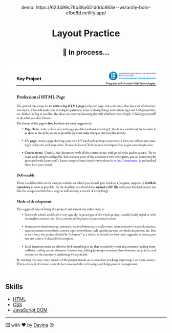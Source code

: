 <div align="center">
  <p>demo: https://623499c76b38a651d0dc883e--wizardly-bohr-efbe8d.netlify.app/</p>

<h1>Layout Practice</h1>
</div>



<h2 align="center"> 🚀 In process... </h2> 
<p align="center"><img src="./assets/img/imgReadme.png?raw=true" width="500"></a></p>

## Skills

- [HTML](https://developer.mozilla.org/es/docs/Web/HTML)
- [CSS](https://developer.mozilla.org/es/docs/Web/CSS)
- [JavaScript DOM ](https://developer.mozilla.org/es/docs/Learn/JavaScript/First_steps/What_is_JavaScript)


---

⌨️ with ❤️ by [Davina](https://www.linkedin.com/in/davinamedina/) 😊
